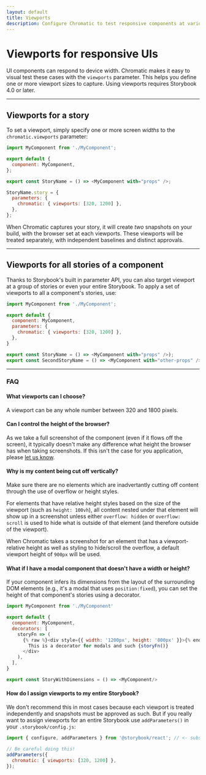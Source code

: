 ```yaml
---
layout: default
title: Viewports
description: Configure Chromatic to test responsive components at various viewports
---
```


# Viewports for responsive UIs

UI components can respond to device width. Chromatic makes it easy to visual test these cases with the `viewports` parameter. This helps you define one or more viewport sizes to capture. Using viewports requires Storybook 4.0 or later.

---

## Viewports for a story

To set a viewport, simply specify one or more screen _widths_ to the `chromatic.viewports` parameter:

```js
import MyComponent from './MyComponent';

export default {
  component: MyComponent,
};

export const StoryName = () => <MyComponent with="props" />;

StoryName.story = {
  parameters: {
    chromatic: { viewports: [320, 1200] },
  },
};
```

When Chromatic captures your story, it will create _two_ snapshots on your build, with the browser set at each viewports. These viewports will be treated separately, with independent baselines and distinct approvals.

---

## Viewports for all stories of a component

Thanks to Storybook's built in parameter API, you can also target viewport at a group of stories or even your entire Storybook. To apply a set of viewports to all a component's stories, use:

```js
import MyComponent from './MyComponent';

export default {
  component: MyComponent,
  parameters: {
    chromatic: { viewports: [320, 1200] },
  },
}

export const StoryName = () => <MyComponent with="props" />);
export const SecondStoryName = () => <MyComponent with="other-props" />;
```

---

### FAQ

#### What viewports can I choose?

A viewport can be any whole number between 320 and 1800 pixels.

#### Can I control the height of the browser?

As we take a full screenshot of the component (even if it flows off the screen), it typically doesn't make any difference what height the browser has when taking screenshots. If this isn't the case for you application, please <a href="mailto:support@hichroma.com">let us know</a>.

#### Why is my content being cut off vertically?

Make sure there are no elements which are inadvertantly cutting off content through the use of overflow or height styles.

For elements that have relative height styles based on the size of the viewport (such as `height: 100vh`), all content nested under that element will show up in a screenshot unless either `overflow: hidden` or `overflow: scroll` is used to hide what is outside of that element (and therefore outside of the viewport).

When Chromatic takes a screenshot for an element that has a viewport-relative height as well as styling to hide/scroll the overflow, a default viewport height of `900px` will be used.

#### What if I have a modal component that doesn't have a width or height?

If your component infers its dimensions from the layout of the surrounding DOM elements (e.g., it's a modal that uses `position:fixed`), you can set the height of that component's stories using a decorator.

```js
import MyComponent from './MyComponent'

export default {
  component: MyComponent,
  decorators: [
    storyFn => (
      {% raw %}<div style={{ width: '1200px', height: '800px' }}>{% endraw %}
        This is a decorator for modals and such {storyFn()}
      </div>
    ),
  ],
}

export const StoryWithDimensions = () => <MyComponent/>
```

#### How do I assign viewports to my entire Storybook?

We don't recommend this in most cases because each viewport is treated independently and snapshots must be approved as such. But if you really want to assign viewports for an entire Storybook use `addParameters()` in your `.storybook/config.js`:

```js
import { configure, addParameters } from '@storybook/react'; // <- substitute react with your app layer

// Be careful doing this!
addParameters({
  chromatic: { viewports: [320, 1200] },
});
```
